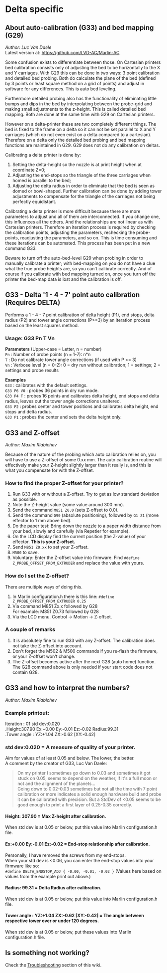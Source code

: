 # Delta specific
## About auto-calibration (G33) and bed mapping (G29)
_Author: Luc Van Daele_  
Latest version at: https://github.com/LVD-AC/Marlin-AC

Some confusion exists to differentiate between those. On Cartesian printers bed calibration consists only of adjusting the bed to be horizontally to the X and Y carriages. With G29 this can be done in two ways: 3 point calibration and detailed bed probing. Both do calculate the plane of the bed (defined by 3 points or least square method on a grid of points) and adjust in software for any differences. This is auto bed leveling.

Furthermore detailed probing also has the functionality of eliminating little bumps and dips in the bed by interpolating between the probe-grid and making small adjustments to the z-height. This is called detailed bed mapping. Both are done at the same time with G29 on Cartesian printers.

However on a delta-printer these are two completely different things. The bed is fixed to the frame on a delta so it can not be set parallel to X and Y carriages (which do not even exist on a delta compared to a cartesian). Therefore on a delta only the detailed bed probing and bed mapping functions are maintained in G29. G29 does not do any calibration on deltas.

Calibrating a delta printer is done by: 
1) Setting the delta-height so the nozzle is at print height when at coordinate Z=0; 
2) Adjusting the end-stops so the triangle of the three carriages when homed is parallel to the bed; 
3) Adjusting the delta radius in order to eliminate that the bed is seen as domed or bowl-shaped. 
Further calibration can be done by adding tower adjustments to compensate for the triangle of the carriages not being perfectly equidistant.

Calibrating a delta printer is more difficult because there are more parameters to adjust and all of them are interconnected. If you change one, this influences all the others. And the relationships are not linear as with Cartesian printers. Therefore an iteration process is required by checking the calibration points, adjusting the parameters, rechecking the probe-points, readjusting the parameters, and so on. This is time consuming and these iterations can be automated. This process has been put in a new command G33.

Beware to turn off the auto-bed-level G29 when probing in order to manually calibrate a printer; with bed-mapping on you do not have a clue what the true probe heights are, so you can't calibrate correctly. And of course if you calibrate with bed mapping turned on, once you turn off the printer the bed-map data is lost and the calibration is off. 

## G33 - Delta '1 - 4 - 7' point auto calibration (Requires DELTA)
Performs a 1 - 4 - 7 point calibration of delta height (P1), end stops, delta radius (P2) and tower angle corrections (P>=3) by an iteration process based on the least squares method.

### Usage: G33 Pn T Vn
**Parameters** (Upper-case = Letter, n = number)  
`Pn` : Number of probe points (n = 1-7): n*n  
`T` : Do not calibrate tower angle corrections (if used with P >= 3)  
`Vn` : Verbose level (n = 0-2): 0 = dry run without calibration; 1 = settings; 2 = settings and probe results  

**Examples**  
`G33` : calibrates with the default settings.  
`G33 P6 V0` : probes 36 points in dry run mode.  
`G33 P4 T` : probes 16 points and calibrates delta height, end stops and delta radius, leaves out the tower angle corrections unaltered.  
`G33 P2` : probes center and tower positions and calibrates delta height, end stops and delta radius.  
`G33 P1` : probes the center and sets the delta height only.  

## G33 and Z-offset
_Author: Maxim Riabichev_  

Because of the nature of the probing which auto calibration relies on, you will have to use a Z-offset of some 0.xx mm. The auto calibration routine will effectively make your Z-height slightly larger than it really is, and this is what you compensate for with the Z-offset.  

### How to find the proper Z-offset for your printer?
1) Run G33 with or without a Z-offset. Try to get as low standard deviation as possible.  
2) Note the Z-height value (some value around 300 mm).
3) Send the command `M851 Z0.0` (sets Z-offset to 0.0).
4) Send the command `G90` (absolute positioning), followed by `G1 Z1` (move effector to 1 mm above bed).  
5) Do the paper test: Bring down the nozzle to a paper width distance from your bed, slowly and carefully (via Repetier for example).  
6) On the LCD display find the current position (the Z-value) of your effector. **This is your Z-offset.**  
7) Send `M851 Z0.xx` to set your Z-offset.
8) `M500` to save.
9) Voluntary: Enter the Z-offset value into firmware. Find `#define Z_PROBE_OFFSET_FROM_EXTRUDER` and replace the value with yours.

### How do I set the Z-offset?
There are multiple ways of doing this.
1) In Marlin configuration.h there is this line: `#define Z_PROBE_OFFSET_FROM_EXTRUDER 0.25`
2) Via command M851 Zx.x followed by G28  
For example: M851 Z0.73 followed by G28
3) Via the LCD menu. Control -> Motion -> Z-offset.

### A couple of remarks
1) It is absolutely fine to run G33 with any Z-offset. The calibration does not take the Z-offset into account.
2) Don't forget the M502 & M500 commands if you re-flash the firmware, or your Z-offset won't change.
3) The Z-offset becomes active after the next G28 (auto home) function. The G28 command above is only needed if your start code does not contain G28.

## G33 and how to interpret the numbers?
_Author: Maxim Riabichev_

### Example printout:  
Iteration : 01 std dev:0.020  
.Height:307.90 Ex:+0.00 Ey:-0.01 Ez:-0.02 Radius:99.31  
.Tower angle : YZ:+1.04 ZX:-0.62 [XY:-0.42]  

### std dev:0.020 = A measure of quality of your printer.
Aim for values of at least 0.05 and below. The lower, the better.  
A comment by the creator of G33, Luc Van Daele:  
> On my printer I sometimes go down to 0.03 and sometimes it got stuck on 0.05, seems to depend on the weather, if it's a full moon or not and the alignment of the planets...  
> Going down to 0.02-0.03 sometimes but not all the time with 7 point calibration or more indicates a solid enough hardware build and probe it can be calibrated with precision. But a StdDev of <0.05 seems to be good enough to print a first layer of 0.25-0.35 correctly.

#### Height: 307.90 = Max Z-height after calibration.  
When std dev is at 0.05 or below, put this value into Marlin configuration.h file.

#### Ex:+0.00 Ey:-0.01 Ez:-0.02 = End-stop relationship after calibration. 
Personally, I have removed the screws from my end-stops.   
When your std dev is <0.06, you can enter the end-stop values into your firmware like so:  
`#define DELTA_ENDSTOP_ADJ { -0.00, -0.01, -0.02 }` (Values here based on values from the example print out above.)
 
#### Radius: 99.31 = Delta Radius after calibration.  
When std dev is at 0.05 or below, put this value into Marlin configuration.h file.

#### Tower angle : YZ:+1.04 ZX:-0.62 [XY:-0.42] = The angle between respective tower over or under 120 degrees.  
When std dev is at 0.05 or below, put these values into Marlin configuration.h file.

## Is something not working?
Check the [Troubleshooting](https://github.com/FLSun3dp/FLSun-Kossel-Mini/wiki/09.-Troubleshooting-&-FAQ) section of this wiki.